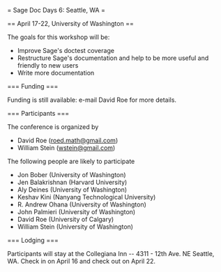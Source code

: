 = Sage Doc Days 6: Seattle, WA =

== April 17-22, University of Washington ==

The goals for this workshop will be:
 * Improve Sage's doctest coverage
 * Restructure Sage's documentation and help to be more useful and friendly to new users
 * Write more documentation

=== Funding ===

Funding is still available: e-mail David Roe for more details.

=== Participants ===

The conference is organized by

 * David Roe (roed.math@gmail.com)
 * William Stein (wstein@gmail.com)

The following people are likely to participate

 * Jon Bober (University of Washington)
 * Jen Balakrishnan (Harvard University)
 * Aly Deines (University of Washington)
 * Keshav Kini (Nanyang Technological University)
 * R. Andrew Ohana (University of Washington)
 * John Palmieri (University of Washington)
 * David Roe (University of Calgary)
 * William Stein (University of Washington)

=== Lodging ===

Participants will stay at the Collegiana Inn -- 4311 - 12th Ave. NE Seattle, WA.  Check in on April 16 and check out on April 22.

